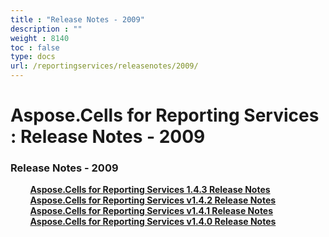 ```yaml
---
title : "Release Notes - 2009" 
description : "" 
weight : 8140 
toc : false
type: docs
url: /reportingservices/releasenotes/2009/
---
```


# Aspose.Cells for Reporting Services : Release Notes - 2009


### Release Notes - 2009

&nbsp;&nbsp;&nbsp;&nbsp;&nbsp;&nbsp;&nbsp;&nbsp;[**Aspose.Cells for Reporting Services 1.4.3 Release Notes**](https://docs2.aspose.com/cells/reportingservices/releasenotes/2009/aspose.cells+for+reporting+services+1.4.3+release+notes)    
&nbsp;&nbsp;&nbsp;&nbsp;&nbsp;&nbsp;&nbsp;&nbsp;[**Aspose.Cells for Reporting Services v1.4.2 Release Notes**](https://docs2.aspose.com/cells/reportingservices/releasenotes/2009/aspose.cells+for+reporting+services+v1.4.2+release+notes)    
&nbsp;&nbsp;&nbsp;&nbsp;&nbsp;&nbsp;&nbsp;&nbsp;[**Aspose.Cells for Reporting Services v1.4.1 Release Notes**](https://docs2.aspose.com/cells/reportingservices/releasenotes/2009/aspose.cells+for+reporting+services+v1.4.1+release+notes)    
&nbsp;&nbsp;&nbsp;&nbsp;&nbsp;&nbsp;&nbsp;&nbsp;[**Aspose.Cells for Reporting Services v1.4.0 Release Notes**](https://docs2.aspose.com/cells/reportingservices/releasenotes/2009/aspose.cells+for+reporting+services+v1.4.0+release+notes)    


           

